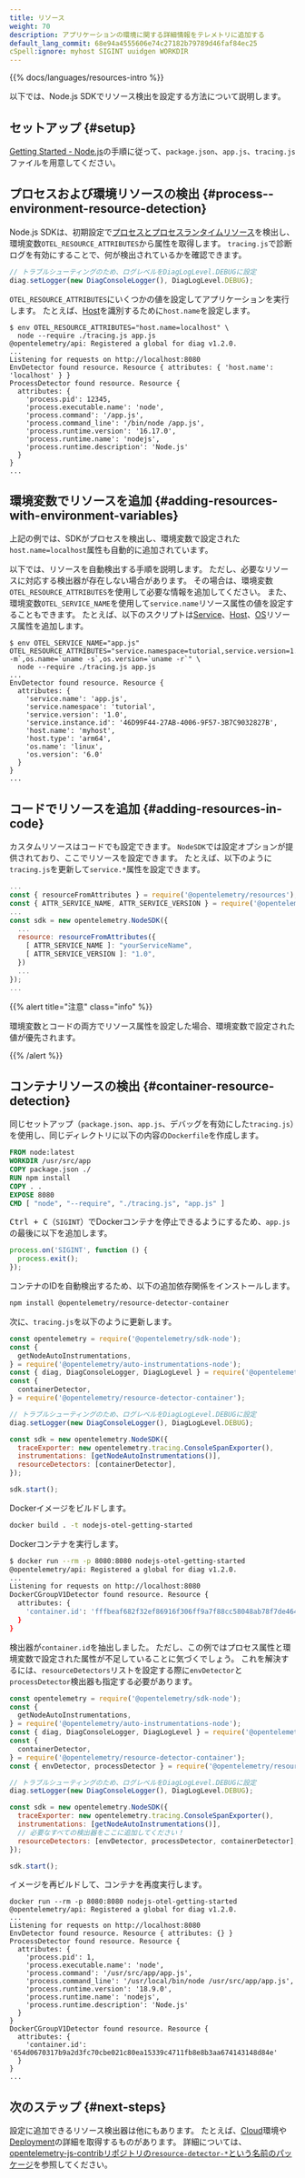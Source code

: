 ```yaml
---
title: リソース
weight: 70
description: アプリケーションの環境に関する詳細情報をテレメトリに追加する
default_lang_commit: 68e94a4555606e74c27182b79789d46faf84ec25
cSpell:ignore: myhost SIGINT uuidgen WORKDIR
---
```


{{% docs/languages/resources-intro %}}

以下では、Node.js SDKでリソース検出を設定する方法について説明します。

## セットアップ {#setup}

[Getting Started - Node.js][]の手順に従って、`package.json`、`app.js`、`tracing.js`ファイルを用意してください。

## プロセスおよび環境リソースの検出 {#process--environment-resource-detection}

Node.js SDKは、初期設定で[プロセスとプロセスランタイムリソース][process and process runtime resources]を検出し、環境変数`OTEL_RESOURCE_ATTRIBUTES`から属性を取得します。
`tracing.js`で診断ログを有効にすることで、何が検出されているかを確認できます。

```javascript
// トラブルシューティングのため、ログレベルをDiagLogLevel.DEBUGに設定
diag.setLogger(new DiagConsoleLogger(), DiagLogLevel.DEBUG);
```

`OTEL_RESOURCE_ATTRIBUTES`にいくつかの値を設定してアプリケーションを実行します。
たとえば、[Host][]を識別するために`host.name`を設定します。

```console
$ env OTEL_RESOURCE_ATTRIBUTES="host.name=localhost" \
  node --require ./tracing.js app.js
@opentelemetry/api: Registered a global for diag v1.2.0.
...
Listening for requests on http://localhost:8080
EnvDetector found resource. Resource { attributes: { 'host.name': 'localhost' } }
ProcessDetector found resource. Resource {
  attributes: {
    'process.pid': 12345,
    'process.executable.name': 'node',
    'process.command': '/app.js',
    'process.command_line': '/bin/node /app.js',
    'process.runtime.version': '16.17.0',
    'process.runtime.name': 'nodejs',
    'process.runtime.description': 'Node.js'
  }
}
...
```

## 環境変数でリソースを追加 {#adding-resources-with-environment-variables}

上記の例では、SDKがプロセスを検出し、環境変数で設定された`host.name=localhost`属性も自動的に追加されています。

以下では、リソースを自動検出する手順を説明します。
ただし、必要なリソースに対応する検出器が存在しない場合があります。
その場合は、環境変数`OTEL_RESOURCE_ATTRIBUTES`を使用して必要な情報を追加してください。
また、環境変数`OTEL_SERVICE_NAME`を使用して`service.name`リソース属性の値を設定することもできます。
たとえば、以下のスクリプトは[Service][]、[Host][]、[OS][]リソース属性を追加します。

```console
$ env OTEL_SERVICE_NAME="app.js" OTEL_RESOURCE_ATTRIBUTES="service.namespace=tutorial,service.version=1.0,service.instance.id=`uuidgen`,host.name=${HOSTNAME},host.type=`uname -m`,os.name=`uname -s`,os.version=`uname -r`" \
  node --require ./tracing.js app.js
...
EnvDetector found resource. Resource {
  attributes: {
    'service.name': 'app.js',
    'service.namespace': 'tutorial',
    'service.version': '1.0',
    'service.instance.id': '46D99F44-27AB-4006-9F57-3B7C9032827B',
    'host.name': 'myhost',
    'host.type': 'arm64',
    'os.name': 'linux',
    'os.version': '6.0'
  }
}
...
```

## コードでリソースを追加 {#adding-resources-in-code}

カスタムリソースはコードでも設定できます。
`NodeSDK`では設定オプションが提供されており、ここでリソースを設定できます。
たとえば、以下のように`tracing.js`を更新して`service.*`属性を設定できます。

```javascript
...
const { resourceFromAttributes } = require('@opentelemetry/resources');
const { ATTR_SERVICE_NAME, ATTR_SERVICE_VERSION } = require('@opentelemetry/semantic-conventions');
...
const sdk = new opentelemetry.NodeSDK({
  ...
  resource: resourceFromAttributes({
    [ ATTR_SERVICE_NAME ]: "yourServiceName",
    [ ATTR_SERVICE_VERSION ]: "1.0",
  })
  ...
});
...
```

{{% alert title="注意" class="info" %}}

環境変数とコードの両方でリソース属性を設定した場合、環境変数で設定された値が優先されます。

{{% /alert %}}

## コンテナリソースの検出 {#container-resource-detection}

同じセットアップ（`package.json`、`app.js`、デバッグを有効にした`tracing.js`）を使用し、同じディレクトリに以下の内容の`Dockerfile`を作成します。

```Dockerfile
FROM node:latest
WORKDIR /usr/src/app
COPY package.json ./
RUN npm install
COPY . .
EXPOSE 8080
CMD [ "node", "--require", "./tracing.js", "app.js" ]
```

<kbd>Ctrl + C</kbd>（`SIGINT`）でDockerコンテナを停止できるようにするため、`app.js`の最後に以下を追加します。

```javascript
process.on('SIGINT', function () {
  process.exit();
});
```

コンテナのIDを自動検出するため、以下の追加依存関係をインストールします。

```sh
npm install @opentelemetry/resource-detector-container
```

次に、`tracing.js`を以下のように更新します。

```javascript
const opentelemetry = require('@opentelemetry/sdk-node');
const {
  getNodeAutoInstrumentations,
} = require('@opentelemetry/auto-instrumentations-node');
const { diag, DiagConsoleLogger, DiagLogLevel } = require('@opentelemetry/api');
const {
  containerDetector,
} = require('@opentelemetry/resource-detector-container');

// トラブルシューティングのため、ログレベルをDiagLogLevel.DEBUGに設定
diag.setLogger(new DiagConsoleLogger(), DiagLogLevel.DEBUG);

const sdk = new opentelemetry.NodeSDK({
  traceExporter: new opentelemetry.tracing.ConsoleSpanExporter(),
  instrumentations: [getNodeAutoInstrumentations()],
  resourceDetectors: [containerDetector],
});

sdk.start();
```

Dockerイメージをビルドします。

```sh
docker build . -t nodejs-otel-getting-started
```

Dockerコンテナを実行します。

```sh
$ docker run --rm -p 8080:8080 nodejs-otel-getting-started
@opentelemetry/api: Registered a global for diag v1.2.0.
...
Listening for requests on http://localhost:8080
DockerCGroupV1Detector found resource. Resource {
  attributes: {
    'container.id': 'fffbeaf682f32ef86916f306ff9a7f88cc58048ab78f7de464da3c3201db5c54'
  }
}
```

検出器が`container.id`を抽出しました。
ただし、この例ではプロセス属性と環境変数で設定された属性が不足していることに気づくでしょう。
これを解決するには、`resourceDetectors`リストを設定する際に`envDetector`と`processDetector`検出器も指定する必要があります。

```javascript
const opentelemetry = require('@opentelemetry/sdk-node');
const {
  getNodeAutoInstrumentations,
} = require('@opentelemetry/auto-instrumentations-node');
const { diag, DiagConsoleLogger, DiagLogLevel } = require('@opentelemetry/api');
const {
  containerDetector,
} = require('@opentelemetry/resource-detector-container');
const { envDetector, processDetector } = require('@opentelemetry/resources');

// トラブルシューティングのため、ログレベルをDiagLogLevel.DEBUGに設定
diag.setLogger(new DiagConsoleLogger(), DiagLogLevel.DEBUG);

const sdk = new opentelemetry.NodeSDK({
  traceExporter: new opentelemetry.tracing.ConsoleSpanExporter(),
  instrumentations: [getNodeAutoInstrumentations()],
  // 必要なすべての検出器をここに追加してください！
  resourceDetectors: [envDetector, processDetector, containerDetector],
});

sdk.start();
```

イメージを再ビルドして、コンテナを再度実行します。

```shell
docker run --rm -p 8080:8080 nodejs-otel-getting-started
@opentelemetry/api: Registered a global for diag v1.2.0.
...
Listening for requests on http://localhost:8080
EnvDetector found resource. Resource { attributes: {} }
ProcessDetector found resource. Resource {
  attributes: {
    'process.pid': 1,
    'process.executable.name': 'node',
    'process.command': '/usr/src/app/app.js',
    'process.command_line': '/usr/local/bin/node /usr/src/app/app.js',
    'process.runtime.version': '18.9.0',
    'process.runtime.name': 'nodejs',
    'process.runtime.description': 'Node.js'
  }
}
DockerCGroupV1Detector found resource. Resource {
  attributes: {
    'container.id': '654d0670317b9a2d3fc70cbe021c80ea15339c4711fb8e8b3aa674143148d84e'
  }
}
...
```

## 次のステップ {#next-steps}

設定に追加できるリソース検出器は他にもあります。
たとえば、[Cloud]環境や[Deployment]の詳細を取得するものがあります。
詳細については、[opentelemetry-js-contribリポジトリの`resource-detector-*`という名前のパッケージ](https://github.com/open-telemetry/opentelemetry-js-contrib/tree/main/packages)を参照してください。

[getting started - node.js]: /docs/languages/js/getting-started/nodejs/
[process and process runtime resources]: /docs/specs/semconv/resource/process/
[host]: /docs/specs/semconv/resource/host/
[cloud]: /docs/specs/semconv/resource/cloud/
[deployment]: /docs/specs/semconv/resource/deployment-environment/
[service]: /docs/specs/semconv/resource/#service
[os]: /docs/specs/semconv/resource/os/
